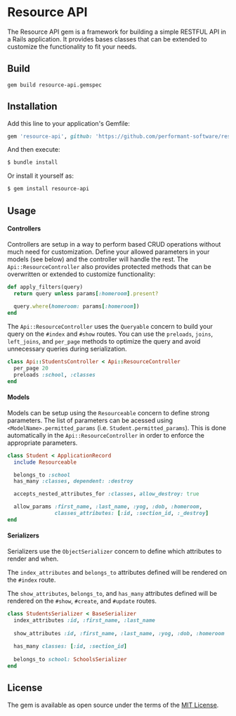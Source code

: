 # Resource API
The Resource API gem is a framework for building a simple RESTFUL API in a Rails application. It provides bases classes that can be extended to customize the functionality to fit your needs.

## Build
```
gem build resource-api.gemspec
```

## Installation
Add this line to your application's Gemfile:

```ruby
gem 'resource-api', github: 'https://github.com/performant-software/resource-api'
```

And then execute:
```bash
$ bundle install
```

Or install it yourself as:
```bash
$ gem install resource-api
```

## Usage

#### Controllers
Controllers are setup in a way to perform based CRUD operations without much need for customization. Define your allowed parameters in your models (see below) and the controller will handle the rest. The `Api::ResourceController` also provides protected methods that can be overwritten or extended to customize functionality:
```ruby
def apply_filters(query)
  return query unless params[:homeroom].present?
  
  query.where(homeroom: params[:homeroom])
end
```

The `Api::ResourceController` uses the `Queryable` concern to build your query on the `#index` and `#show` routes. You can use the `preloads`, `joins`, `left_joins`, and `per_page` methods to optimize the query and avoid unnecessary queries during serialization.

```ruby
class Api::StudentsController < Api::ResourceController
  per_page 20
  preloads :school, :classes
end
```

#### Models
Models can be setup using the `Resourceable` concern to define strong parameters. The list of parameters can be acessed using `<ModelName>.permitted_params` (i.e. `Student.permitted_params`). This is done automatically in the `Api::ResourceController` in order to enforce the appropriate parameters.

```ruby
class Student < ApplicationRecord
  include Resourceable

  belongs_to :school
  has_many :classes, dependent: :destroy

  accepts_nested_attributes_for :classes, allow_destroy: true

  allow_params :first_name, :last_name, :yog, :dob, :homeroom,
               classes_attributes: [:id, :section_id, :_destroy]
end
```

#### Serializers
Serializers use the `ObjectSerializer` concern to define which attributes to render and when.

The `index_attributes` and `belongs_to` attributes defined will be rendered on the `#index` route.

The `show_attributes`, `belongs_to`, and `has_many` attributes defined will be rendered on the `#show`, `#create`, and `#update` routes.

```ruby
class StudentsSerializer < BaseSerializer
  index_attributes :id, :first_name, :last_name
  
  show_attributes :id, :first_name, :last_name, :yog, :dob, :homeroom
  
  has_many classes: [:id, :section_id]
  
  belongs_to school: SchoolsSerializer
end
```

## License
The gem is available as open source under the terms of the [MIT License](https://opensource.org/licenses/MIT).
